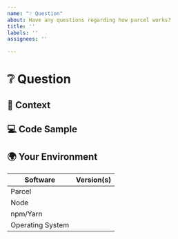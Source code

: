 ```yaml
---
name: "❔ Question"
about: Have any questions regarding how parcel works?
title: ''
labels: ''
assignees: ''

---
```


<!---
Thanks for filing an issue 😄 ! Before you submit, please read the following:

Search open/closed issues before submitting since someone might have asked the same thing before!
-->

# ❔ Question

<!--- Provide your question here -->

## 🔦 Context

<!--- How has this issue affected you? What are you trying to accomplish? -->

<!--- Providing context helps us come up with a solution that is most useful in the real world -->

## 💻 Code Sample

<!-- If you are seeing an error, please provide a code repository, gist or sample files to reproduce the issue -->

## 🌍 Your Environment

<!--- Include as many relevant details about the environment you are using -->

| Software         | Version(s) |
| ---------------- | ---------- |
| Parcel           |
| Node             |
| npm/Yarn         |
| Operating System |

<!-- Love parcel? Please consider supporting our collective:
👉  https://opencollective.com/parcel/donate -->
